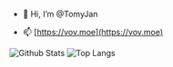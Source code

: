 - 👋 Hi, I’m @TomyJan

- 📫 [https://vov.moe](https://vov.moe)

![Github Stats](https://github-readme-stats.vercel.app/api?username=TomyJan&show_icons=true&theme=dark&count_private=true)
![Top Langs](https://github-readme-stats.vercel.app/api/top-langs/?username=TomyJan&layout=compact&theme=tokyonight)
